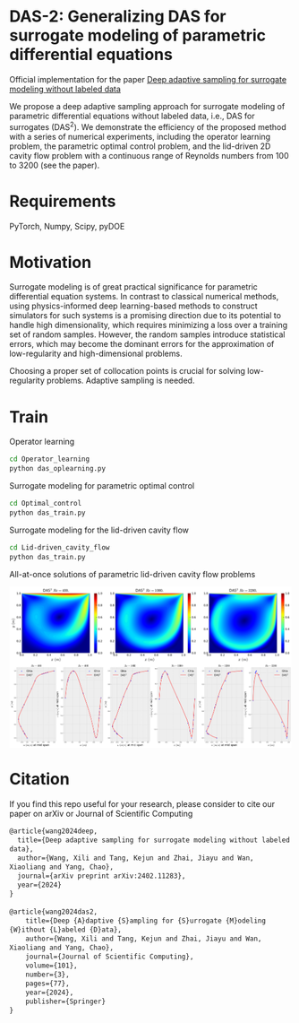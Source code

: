 # DAS-2: Generalizing DAS for surrogate modeling of parametric differential equations
 Official implementation for the paper [Deep adaptive sampling for surrogate modeling without labeled data](https://arxiv.org/abs/2402.11283)

We propose a deep adaptive sampling approach for surrogate modeling of parametric differential equations without labeled data, i.e., DAS for surrogates ($\text{DAS}^2$).
We demonstrate the efficiency of the proposed method with a series of numerical experiments, including the operator learning problem, the parametric optimal control problem,
and the lid-driven 2D cavity flow problem with a continuous range of Reynolds numbers from 100 to 3200 (see the paper). 


# Requirements

PyTorch, 
Numpy, 
Scipy,
pyDOE



# Motivation
Surrogate modeling is of great practical significance for parametric differential equation systems. In contrast to classical numerical methods, using physics-informed deep learning-based methods to construct simulators for such systems is a promising direction due to its potential to handle high dimensionality, which requires minimizing a loss over a training set of random samples. However, the random samples introduce statistical errors, which may become the dominant errors for the approximation of low-regularity and high-dimensional problems.

Choosing a proper set of collocation points is crucial for solving low-regularity problems. Adaptive sampling is needed.


# Train
Operator learning
```bash
cd Operator_learning
python das_oplearning.py
```

Surrogate modeling for parametric optimal control
```bash
cd Optimal_control
python das_train.py
```

Surrogate modeling for the lid-driven cavity flow
```bash
cd Lid-driven_cavity_flow
python das_train.py
```

All-at-once solutions of parametric lid-driven cavity flow problems

<img align="middle" src="./assets/ex2_all_at_once_ultra.png" alt="ldc_flow_sol" />

<img align="middle" src="./assets/ex2_ghia_all_ultra.png" alt="ldc_flow_sol" />



# Citation
If you find this repo useful for your research, please consider to cite our paper on arXiv or Journal of Scientific Computing
```
@article{wang2024deep,
  title={Deep adaptive sampling for surrogate modeling without labeled data},
  author={Wang, Xili and Tang, Kejun and Zhai, Jiayu and Wan, Xiaoliang and Yang, Chao},
  journal={arXiv preprint arXiv:2402.11283},
  year={2024}
}

@article{wang2024das2,
	title={Deep {A}daptive {S}ampling for {S}urrogate {M}odeling {W}ithout {L}abeled {D}ata},
	author={Wang, Xili and Tang, Kejun and Zhai, Jiayu and Wan, Xiaoliang and Yang, Chao},
	journal={Journal of Scientific Computing},
	volume={101},
	number={3},
	pages={77},
	year={2024},
	publisher={Springer}
}
```
